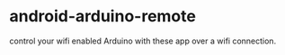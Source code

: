 android-arduino-remote
======================

control your wifi enabled Arduino with these app over a wifi connection.
